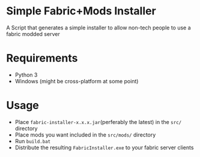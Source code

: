 # Simple Fabric+Mods Installer
A Script that generates a simple installer to allow non-tech people to use a fabric modded server

# Requirements
- Python 3
- Windows (might be cross-platform at some point)

# Usage
- Place `fabric-installer-x.x.x.jar`(perferably the latest) in the `src/` directory
- Place mods you want included in the `src/mods/` directory
- Run `build.bat`
- Distribute the resulting `FabricInstaller.exe` to your fabric server clients
